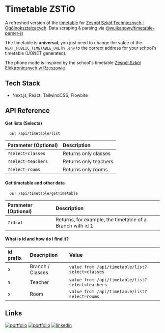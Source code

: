 # Timetable ZSTiO

A refreshed version of the [timetable](https://www.zstio-elektronika.pl/plan/index.html)
for [Zespół Szkół Technicznych i Ogólnokształcących](https://zstiojar.edu.pl/).
Data scraping & parsing via [@wulkanowy/timetable-parser-js](https://github.com/wulkanowy/timetable-parser-js)

The timetable is **universal**, you just need to change the value of the `NEXT_PUBLIC_TIMETABLE_URL` in `.env` to the
correct address for your school's timetable (UONET generated).

The phone mode is inspired by the school's timetable
[Zespół Szkół Elektronicznych w Rzeszowie](https://plan-lekcji.zse.rzeszow.pl)

## Tech Stack

- Next.js, React, TailwindCSS, Flowbite

## API Reference

#### Get lists (Selects)

```http
  GET /api/timetable/list
```

| Parameter (Optional) | Description           |
|:---------------------|:----------------------|
| `?select=classes`    | Returns only classes  |
| `?select=teachers`   | Returns only teachers |
| `?select=rooms`      | Returns only rooms    |

#### Get timetable and other data

```http
  GET /api/timetable/getTimetable
```

| Parameter (Optional) | Description                                               |
|:---------------------|:----------------------------------------------------------|
| `?id=o1`             | Returns, for example, the timetable of a Branch with id 1 |

#### What is **id** and how do I find it?

| Id prefix | Description      | Value                                            |
|:----------|:-----------------|:-------------------------------------------------|
| `o`       | Branch / Classes | `value from /api/timetable/list?select=classes`  |
| `n`       | Teacher          | `value from /api/timetable/list?select=teachers` |
| `s`       | Room             | `value from /api/timetable/list?select=rooms`    |

## Links

[![portfolio](https://img.shields.io/badge/GitHub-rvyk-100000?style=for-the-badge&logo=github&logoColor=white)](https://github.com/rvyk/)
[![portfolio](https://img.shields.io/badge/Github-majusss-100000?style=for-the-badge&logo=github&logoColor=white)](https://github.com/majusss/)
[![linkedin](https://img.shields.io/badge/TRY-0A66C2?style=for-the-badge&logoColor=white)](https://plan-lekcji.awfulworld.space/)
